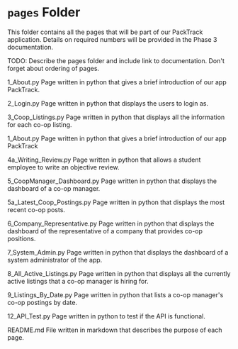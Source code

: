 # `pages` Folder

This folder contains all the pages that will be part of our PackTrack application. Details on required numbers will be provided in the Phase 3 documentation.

TODO: Describe the pages folder and include link to documentation. Don't forget about ordering of pages.

1_About.py
Page written in python that gives a brief introduction of our app PackTrack.

2_Login.py
Page written in python that displays the users to login as.

3_Coop_Listings.py
Page written in python that displays all the information for each co-op listing.

1_About.py
Page written in python that gives a brief introduction of our app PackTrack

4a_Writing_Review.py
Page written in python that allows a student employee to write an objective review.

5_CoopManager_Dashboard.py
Page written in python that displays the dashboard of a co-op manager.

5a_Latest_Coop_Postings.py
Page written in python that displays the most recent co-op posts.

6_Company_Representative.py
Page written in python that displays the dashboard of the representative of a company that provides co-op positions.

7_System_Admin.py
Page written in python that displays the dashboard of a system administrator of the app.

8_All_Active_Listings.py
Page written in python that displays all the currently active listings that a co-op manager is hiring for.

9_Listings_By_Date.py
Page written in python that lists a co-op manager's co-op postings by date.

12_API_Test.py
Page written in python to test if the API is functional.

README.md
File written in markdown that describes the purpose of each page.